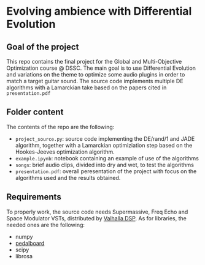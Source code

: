 # Evolving ambience with Differential Evolution

## Goal of the project
This repo contains the final project for the Global and Multi-Objective Optimization course @ DSSC.
The main goal is to use Differential Evolution and variations on the theme to optimize some audio plugins in order to match a target guitar sound. The source code implements multiple DE algorithms with a Lamarckian take based on the papers cited in `presentation.pdf`

## Folder content

The contents of the repo are the following:
- `project_source.py`: source code implementing the DE/rand/1 and JADE algorithm, together with a Lamarckian optimiziation step based on the Hookes-Jeeves optimization algorithm.
- `example.ipynb`: notebook containing an example of use of the algorithms
- `songs`: brief audio clips, divided into dry and wet, to test the algorithms
- `presentation.pdf`: overall peresentation of the project with focus on the algorithms used and the results obtained.

## Requirements

To properly work, the source code needs Supermassive, Freq Echo and Space Modulator VSTs, distributed by [Valhalla DSP](https://valhalladsp.com). As for libraries, the needed ones are the following:
- numpy
- [pedalboard](https://github.com/spotify/pedalboard)
- scipy
- librosa






